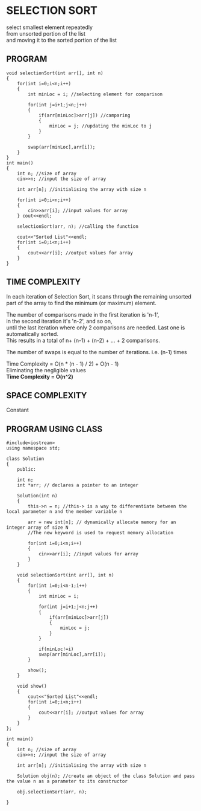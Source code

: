 # SELECTION SORT  

select smallest element repeatedly <br>
from unsorted portion of the list <br>
and moving it to the sorted portion of the list

## PROGRAM

```
void selectionSort(int arr[], int n)
{
    for(int i=0;i<n;i++)
    {
        int minLoc = i; //selecting element for comparison
        
        for(int j=i+1;j<n;j++)
        {
            if(arr[minLoc]>arr[j]) //camparing
            {
                minLoc = j; //updating the minLoc to j
            }
        }
        
        swap(arr[minLoc],arr[i]);
    }
}
int main()
{
    int n; //size of array
    cin>>n; //input the size of array
    
    int arr[n]; //initialising the array with size n
    
    for(int i=0;i<n;i++)
    {
        cin>>arr[i]; //input values for array
    } cout<<endl;
    
    selectionSort(arr, n); //calling the function
    
    cout<<"Sorted List"<<endl;
    for(int i=0;i<n;i++)
    {
        cout<<arr[i]; //output values for array
    }
}
```

## TIME COMPLEXITY

In each iteration of Selection Sort, it scans through the remaining unsorted part of the array to find the minimum (or maximum) element. 

The number of comparisons made in the first iteration is 'n-1', <br>
in the second iteration it's 'n-2', and so on, <br>
until the last iteration where only 2 comparisons are needed. Last one is automatically sorted. <br>
This results in a total of n+ (n-1) + (n-2) + ... + 2 comparisons.

The number of swaps is equal to the number of iterations. i.e. (n-1) times

Time Complexity = O(n * (n - 1) / 2) + O(n - 1) <br>
Eliminating the negligible values <br>
**Time Complexity = O(n^2)**

## SPACE COMPLEXITY 
Constant


## PROGRAM USING CLASS

```
#include<iostream>
using namespace std;

class Solution
{
    public:
    
    int n;
    int *arr; // declares a pointer to an integer
    
    Solution(int n)
    {
        this->n = n; //this-> is a way to differentiate between the local parameter n and the member variable n
        
        arr = new int[n]; // dynamically allocate memory for an integer array of size N
        //The new keyword is used to request memory allocation
        
        for(int i=0;i<n;i++)
        {
            cin>>arr[i]; //input values for array
        } 
    }
    
    void selectionSort(int arr[], int n)
    {
        for(int i=0;i<n-1;i++)
        {
            int minLoc = i;
            
            for(int j=i+1;j<n;j++)
            {
                if(arr[minLoc]>arr[j])
                {
                    minLoc = j;
                }
            }
            
            if(minLoc!=i)
            swap(arr[minLoc],arr[i]);
        }
        
        show();
    }
    
    void show()
    {
        cout<<"Sorted List"<<endl;
        for(int i=0;i<n;i++)
        {
            cout<<arr[i]; //output values for array
        }
    }
};

int main()
{
    int n; //size of array
    cin>>n; //input the size of array
    
    int arr[n]; //initialising the array with size n
    
    Solution obj(n); //create an object of the class Solution and pass the value n as a parameter to its constructor
    
    obj.selectionSort(arr, n);
    
}
```
